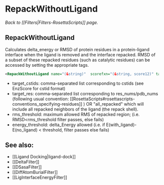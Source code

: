 # RepackWithoutLigand
*Back to [[Filters|Filters-RosettaScripts]] page.*
## RepackWithoutLigand

Calculates delta\_energy or RMSD of protein residues in a protein-ligand interface when the ligand is removed and the interface repacked. RMSD of a subset of these repacked residues (such as catalytic residues) can be accessed by setting the appropriate tags.

```xml
<RepackWithoutLigand name="(&string)"  scorefxn="(&string, score12)" target_res="(&string)" target_cstids="(&string)" energy_threshold="(0.0 &float)" rms_threshold="(0.5 &float)"/>
```

-   target\_cstids: comma-separated list corresponding to cstids (see EnzScore for cstid format)
-   target\_res: comma-separated list corresponding to res\_nums/pdb\_nums (following usual convention: [[RosettaScripts#rosettascripts-conventions_specifying-residues]] ) OR "all\_repacked" which will include all repacked neighbors of the ligand (the repack shell).
-   rms\_threshold: maximum allowed RMS of repacked region; (i.e. RMSD\<rms\_threshold filter passes, else fails)
-   energy\_threshold: delta\_Energy allowed (i.e. if E(with\_ligand)-E(no\_ligand) \< threshold, filter passes else fails)

## See also:

* [[Ligand Docking|ligand-dock]]
* [[DeltaFilter]]
* [[DSasaFilter]]
* [[DiffAtomBurialFilter]]
* [[LigInterfaceEnergyFilter]]
